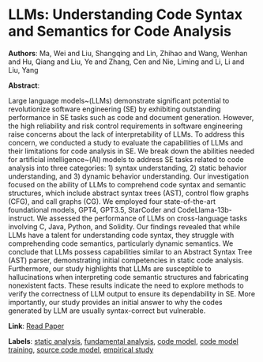 # LLMs: Understanding Code Syntax and Semantics for Code Analysis

**Authors**: Ma, Wei and Liu, Shangqing and Lin, Zhihao and Wang, Wenhan and Hu, Qiang and Liu, Ye and Zhang, Cen and Nie, Liming and Li, Li and Liu, Yang

**Abstract**:

Large language models~(LLMs) demonstrate significant potential to revolutionize software engineering (SE) by exhibiting outstanding performance in SE tasks such as code and document generation. However, the high reliability and risk control requirements in software engineering raise concerns about the lack of interpretability of LLMs. To address this concern, we conducted a study to evaluate the capabilities of LLMs and their limitations for code analysis in SE. We break down the abilities needed for artificial intelligence~(AI) models to address SE tasks related to code analysis into three categories: 1) syntax understanding, 2) static behavior understanding, and 3) dynamic behavior understanding. Our investigation focused on the ability of LLMs to comprehend code syntax and semantic structures, which include abstract syntax trees (AST), control flow graphs (CFG), and call graphs (CG). We employed four state-of-the-art foundational models, GPT4, GPT3.5, StarCoder and CodeLlama-13b-instruct. We assessed the performance of LLMs on cross-language tasks involving C, Java, Python, and Solidity. Our findings revealed that while LLMs have a talent for understanding code syntax, they struggle with comprehending code semantics, particularly dynamic semantics. We conclude that LLMs possess capabilities similar to an Abstract Syntax Tree (AST) parser, demonstrating initial competencies in static code analysis. Furthermore, our study highlights that LLMs are susceptible to hallucinations when interpreting code semantic structures and fabricating nonexistent facts. These results indicate the need to explore methods to verify the correctness of LLM output to ensure its dependability in SE. More importantly, our study provides an initial answer to why the codes generated by LLM are usually syntax-correct but vulnerable.

**Link**: [Read Paper](https://arxiv.org/pdf/2410.15631)

**Labels**: [static analysis](../../labels/static_analysis.md), [fundamental analysis](../../labels/fundamental_analysis.md), [code model](../../labels/code_model.md), [code model training](../../labels/code_model_training.md), [source code model](../../labels/source_code_model.md), [empirical study](../../labels/empirical_study.md)
